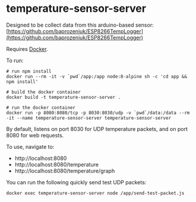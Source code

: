# temperature-sensor-server

Designed to be collect data from this arduino-based sensor: [https://github.com/baprozeniuk/ESP8266TempLogger](https://github.com/baprozeniuk/ESP8266TempLogger)

Requires [Docker](https://www.docker.com/get-docker).

To run:

```
# run npm install
docker run --rm -it -v `pwd`/app:/app node:8-alpine sh -c 'cd app && npm install'

# build the docker container
docker build -t temperature-sensor-server .

# run the docker container
docker run -p 8080:8080/tcp -p 8030:8030/udp -v `pwd`/data:/data --rm -it --name temperature-sensor-server temperature-sensor-server
```

By default, listens on port 8030 for UDP temperature packets, and on port 8080 for web requests.

To use, navigate to:
 * http://localhost:8080
 * http://localhost:8080/temperature
 * http://localhost:8080/temperature/graph

You can run the following quickly send test UDP packets:
```
docker exec temperature-sensor-server node /app/send-test-packet.js
```
